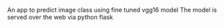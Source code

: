 An app to predict image class using fine tuned vgg16 model
The model is served over the web via python flask
